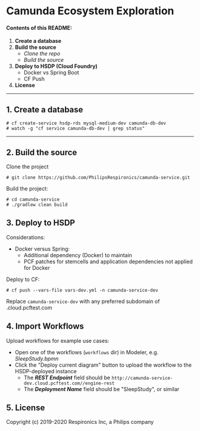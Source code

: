  # **Camunda Ecosystem Exploration**


#### Contents of this README:
  1. **Create a database**
  2. **Build the source**
      - *Clone the repo*
      - *Build the source*
  3. **Deploy to HSDP (Cloud Foundry)**
      - Docker vs Spring Boot
      - CF Push
  4. **License**

---

## **1. Create a database**

```
# cf create-service hsdp-rds mysql-medium-dev camunda-db-dev
# watch -g "cf service camunda-db-dev | grep status"
```

---

## **2. Build the source**

Clone the project
```
# git clone https://github.com/PhilipsRespironics/camunda-service.git
```

Build the project:
```
# cd camunda-service
# ./gradlew clean build
```

## **3. Deploy to HSDP**

Considerations:
* Docker versus Spring:
    * Additional dependency (Docker) to maintain
    * PCF patches for stemcells and application dependencies not applied for Docker

Deploy to CF:
```
# cf push --vars-file vars-dev.yml -n camunda-service-dev
```
Replace ```camunda-service-dev``` with any preferred subdomain of .cloud.pcftest.com

## **4. Import Workflows**
Upload workflows for example use cases:
* Open one of the workflows (`workflows` dir) in Modeler, e.g. *SleepStudy.bpmn*
* Click the "Deploy current diagram" button to upload the workflow to the HSDP-deployed instance
    * The *__REST Endpoint__* field should be `http://camunda-service-dev.cloud.pcftest.com//engine-rest`
    * The *__Deployment Name__* field should be "SleepStudy", or similar

## **5. License**

Copyright (c) 2019-2020 Respironics Inc, a Philips company
